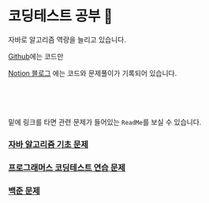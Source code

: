 # 코딩테스트 공부 🚀

자바로 알고리즘 역량을 늘리고 있습니다.

[Github](./ReadMe.md)에는 코드만

[Notion 블로그](https://hyena.oopy.io/582d8cc5-6769-4b75-8522-86bebf76de1f) 에는 코드와 문제풀이가 기록되어 있습니다.



<br><br><br>

밑에 링크를 타면 관련 문제가 들어있는 `ReadMe`를 보실 수 있습니다.

### [자바 알고리즘 기초 문제](./인프런_자바_알고리즘_문제_기초)

### [프로그래머스 코딩테스트 연습 문제](./프로그래머스/자바_코딩테스트_연습)

### [백준 문제](./백준/자바)